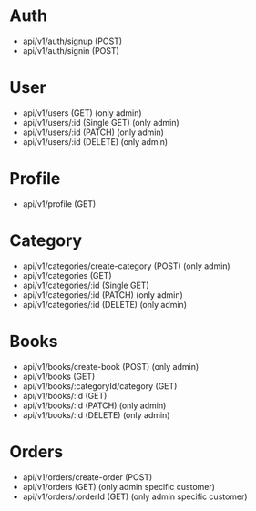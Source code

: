 # Auth
* api/v1/auth/signup (POST)
* api/v1/auth/signin (POST)

# User
* api/v1/users (GET) (only admin)
* api/v1/users/:id (Single GET) (only admin)
* api/v1/users/:id (PATCH) (only admin)
* api/v1/users/:id (DELETE) (only admin)

# Profile
* api/v1/profile (GET)

# Category
* api/v1/categories/create-category (POST) (only admin)
* api/v1/categories (GET)
* api/v1/categories/:id (Single GET)
* api/v1/categories/:id (PATCH) (only admin)
* api/v1/categories/:id (DELETE) (only admin)

# Books
* api/v1/books/create-book (POST) (only admin)
* api/v1/books (GET)
* api/v1/books/:categoryId/category (GET)
* api/v1/books/:id (GET)
* api/v1/books/:id (PATCH) (only admin)
* api/v1/books/:id (DELETE) (only admin)

# Orders
* api/v1/orders/create-order (POST)
* api/v1/orders (GET) (only admin specific customer)
* api/v1/orders/:orderId (GET)  (only admin specific customer)
